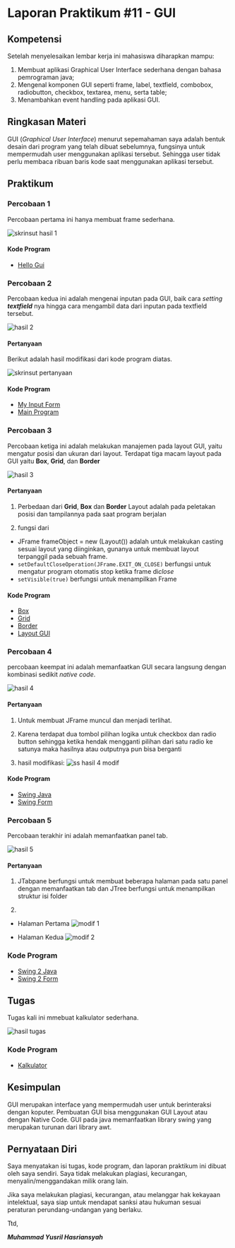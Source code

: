 # Laporan Praktikum #11 - GUI

## Kompetensi
Setelah menyelesaikan lembar kerja ini mahasiswa diharapkan mampu:
1. Membuat aplikasi Graphical User Interface sederhana dengan bahasa pemrograman java;
2. Mengenal komponen GUI seperti frame, label, textfield, combobox, radiobutton, checkbox,
textarea, menu, serta table;
3. Menambahkan event handling pada aplikasi GUI.

## Ringkasan Materi

GUI (_Graphical User Interface_) menurut sepemahaman saya adalah bentuk desain dari program yang telah dibuat sebelumnya, fungsinya untuk mempermudah user menggunakan aplikasi tersebut. Sehingga user tidak perlu membaca ribuan baris kode saat menggunakan aplikasi tersebut.

## Praktikum
### Percobaan 1
Percobaan pertama ini hanya membuat frame sederhana.

![skrinsut hasil 1](img/hasil_1.png)
 

#### Kode Program

- [Hello Gui](../../src/11_GUI/HelloGui1841720184Yusril.java)



### Percobaan 2
Percobaan kedua ini adalah mengenai inputan pada GUI, baik cara _setting_ ***textfield*** nya hingga cara mengambil data dari inputan pada textfield tersebut.

![hasil 2](img/hasil_2.PNG)

#### Pertanyaan
Berikut adalah hasil modifikasi dari kode program diatas.

![skrinsut pertanyaan](img/hasil_pertanyaan_percobaan_2.PNG)

#### Kode Program

- [My Input Form](../../src/11_GUI/MyInputForm1841720184Yusril.java)
- [Main Program](../../src/11_GUI/MainProgram1841720184Yusril.java)



### Percobaan 3
Percobaan ketiga ini adalah melakukan manajemen pada layout GUI, yaitu mengatur posisi dan ukuran dari layout. Terdapat tiga macam layout pada GUI  yaitu **Box**, **Grid**, dan **Border**

![hasil 3](img/hasil_3.png)

#### Pertanyaan
1. Perbedaan dari **Grid**, **Box** dan **Border** Layout adalah pada peletakan posisi dan tampilannya pada saat program berjalan

2. fungsi dari 
- JFrame frameObject = new (Layout()) adalah untuk melakukan casting sesuai layout yang diinginkan, gunanya untuk membuat layout terpanggil pada sebuah frame.
- `setDefaultCloseOperation(JFrame.EXIT_ON_CLOSE)` berfungsi untuk mengatur program otomatis stop ketika frame di*close*
- `setVisible(true)` berfungsi untuk menampilkan Frame

#### Kode Program

- [Box](../../src/11_GUI/Box1841720184Yusril.java)
- [Grid](../../src/11_GUI/Grid1841720184Yusril.java)
- [Border](../../src/11_GUI/Border1841720184Yusril.java)
- [Layout GUI](../../src/11_GUI/LayoutGUI1841720184Yusril.java)

### Percobaan 4

percobaan keempat ini adalah memanfaatkan GUI secara langsung dengan kombinasi sedikit _native code_.

![hasil 4](img/hasil_4.png)

#### Pertanyaan
1. Untuk membuat JFrame muncul dan menjadi terlihat.

2. Karena terdapat dua tombol pilihan logika untuk checkbox dan radio button sehingga ketika hendak mengganti pilihan dari satu radio ke satunya maka hasilnya atau outputnya pun bisa berganti

3. hasil modifikasi:
![ss hasil 4 modif](img/hasil_4_modif.png)

#### Kode Program
- [Swing Java](../../src/11_GUI/Swing1841720184Yusril.java)
- [Swing Form](../../src/11_GUI/Swing1841720184Yusril.form)

### Percobaan 5
Percobaan terakhir ini adalah memanfaatkan panel tab.

![hasil 5](img/hasil_5.png)

#### Pertanyaan
1. JTabpane berfungsi untuk membuat beberapa halaman pada satu panel dengan memanfaatkan tab dan JTree berfungsi untuk menampilkan struktur isi folder 

2. 
- Halaman Pertama
![modif 1](img/hasil_5_modif_1.png)

- Halaman Kedua
![modif 2](img/hasil_5_modif_2.png)

### Kode Program
- [Swing 2 Java](../../src/11_GUI/Swing21841720184Yusril.java)
- [Swing 2 Form](../../src/11_GUI/Swing21841720184Yusril.form)

## Tugas
Tugas kali ini mmebuat kalkulator sederhana.

![hasil tugas](img/hasil_tugas.png)

### Kode Program

- [Kalkulator](../../src/10_Polimorfisme/tugaszombiejs10/Tester1841720184Yusril.java)


## Kesimpulan

GUI merupakan interface yang mempermudah user untuk berinteraksi dengan koputer. Pembuatan GUI bisa menggunakan GUI Layout atau dengan Native Code. GUI pada java memanfaatkan library swing yang merupakan turunan dari library awt.

## Pernyataan Diri

Saya menyatakan isi tugas, kode program, dan laporan praktikum ini dibuat oleh saya sendiri. Saya tidak melakukan plagiasi, kecurangan, menyalin/menggandakan milik orang lain.

Jika saya melakukan plagiasi, kecurangan, atau melanggar hak kekayaan intelektual, saya siap untuk mendapat sanksi atau hukuman sesuai peraturan perundang-undangan yang berlaku.

Ttd,

***Muhammad Yusril Hasriansyah***